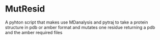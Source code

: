 # MutResid
A pyhton script that makes use MDanalysis and pytraj to take a protein structure in pdb or amber format and mutates one residue returning a pdb and the amber required files
